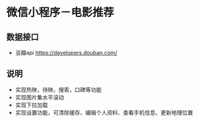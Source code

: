 # 微信小程序－电影推荐


## 数据接口
- 豆瓣api https://developers.douban.com/

## 说明

- 实现热映，待映，搜索，口碑等功能
- 实现图片集水平滚动
- 实现下拉加载
- 实现设置功能，可清除缓存、编辑个人资料、查看手机信息、更新地理位置
